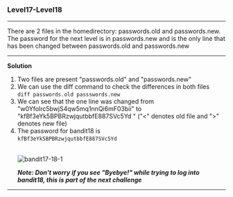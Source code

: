 ### Level17-Level18

<hr>
There are 2 files in the homedirectory: passwords.old and passwords.new. The password for the next level is in passwords.new and is the only line that has been changed between passwords.old and passwords.new
<hr/>

<b>Solution</b><br/>

<p>
<ol>

<li>Two files are present "passwords.old" and "passwords.new"</li>
<li>We can use the diff command to check the differences in both files<br/>
<code>diff passwords.old passswords.new</code></li>
<li>We can see that the one line was changed from "w0Yfolrc5bwjS4qw5mq1nnQi6mF03bii" to "kfBf3eYk5BPBRzwjqutbbfE887SVc5Yd
" ("<" denotes old file and ">" denotes new file)</li>
<li>The password for bandit18 is <br/><code>kfBf3eYk5BPBRzwjqutbbfE887SVc5Yd</code> </li>
<br/>

![bandit17-18-1](https://user-images.githubusercontent.com/88927842/182002612-bc892670-e0c5-43d2-abe3-7644413b7dd4.png)

<b><i>Note: Don't worry if you see "Byebye!" while trying to log into bandit18, this is part of the next challenge</i></b>



</ol>
</p>
<hr/>
